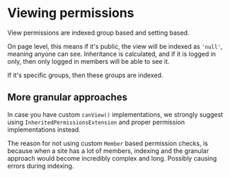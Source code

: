 # Viewing permissions

View permissions are indexed group based and setting based.

On page level, this means if it's public, the view will be indexed as `'null'`, meaning anyone can see.
Inheritance is calculated, and if it is logged in only, then only logged in members will be able to see it.

If it's specific groups, then these groups are indexed.

## More granular approaches

In case you have custom `canView()` implementations, we strongly suggest using `InheritedPermissionsExtension` and proper
permission implementations instead.

The reason for not using custom `Member` based permission checks, is because when a site has a lot of members, indexing
and the granular approach would become incredibly complex and long. Possibly causing errors during indexing.
